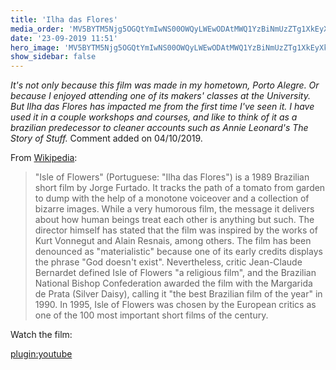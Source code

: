 ```yaml
---
title: 'Ilha das Flores'
media_order: 'MV5BYTM5Njg5OGQtYmIwNS00OWQyLWEwODAtMWQ1YzBiNmUzZTg1XkEyXkFqcGdeQXVyNjExODE1MDc@._V1_UY268_CR4,0,182,268_AL_.jpg'
date: '23-09-2019 11:51'
hero_image: 'MV5BYTM5Njg5OGQtYmIwNS00OWQyLWEwODAtMWQ1YzBiNmUzZTg1XkEyXkFqcGdeQXVyNjExODE1MDc@._V1_UY268_CR4,0,182,268_AL_.jpg'
show_sidebar: false
---
```


*It's not only because this film was made in my hometown, Porto Alegre. Or because I enjoyed attending one of its makers' classes at the University. But Ilha das Flores has impacted me from the first time I've seen it. I have used it in a couple workshops and courses, and like to think of it as a brazilian predecessor to cleaner accounts such as Annie Leonard's The Story of Stuff.* Comment added on 04/10/2019.

From [Wikipedia](https://en.wikipedia.org/wiki/Isle_of_Flowers):

> "Isle of Flowers" (Portuguese: "Ilha das Flores") is a 1989 Brazilian short film by Jorge Furtado. It tracks the path of a tomato from garden to dump with the help of a monotone voiceover and a collection of bizarre images. While a very humorous film, the message it delivers about how human beings treat each other is anything but such. The director himself has stated that the film was inspired by the works of Kurt Vonnegut and Alain Resnais, among others.
> The film has been denounced as "materialistic" because one of its early credits displays the phrase "God doesn't exist". Nevertheless, critic Jean-Claude Bernardet defined Isle of Flowers "a religious film", and the Brazilian National Bishop Confederation awarded the film with the Margarida de Prata (Silver Daisy), calling it "the best Brazilian film of the year" in 1990. In 1995, Isle of Flowers was chosen by the European critics as one of the 100 most important short films of the century.

Watch the film:

[plugin:youtube](https://www.youtube.com/watch?v=ZQcdXh9v0pA)